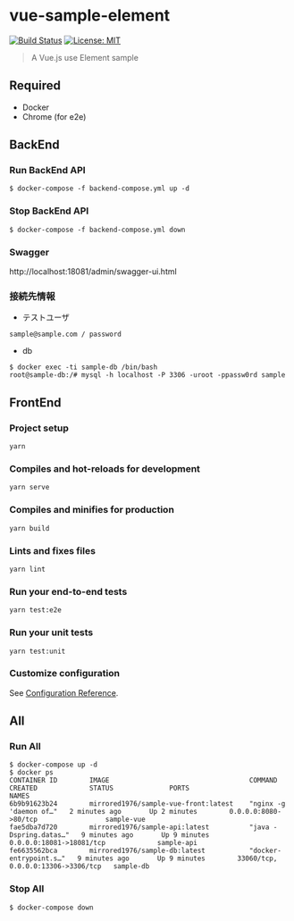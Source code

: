 # vue-sample-element

[![Build Status](https://travis-ci.org/Thirosue/vue-sample-element.svg?branch=master)](https://travis-ci.org/Thirosue/vue-sample-element)
[![License: MIT](https://img.shields.io/badge/License-MIT-yellow.svg)](https://opensource.org/licenses/MIT)

> A Vue.js use Element sample

## Required

* Docker
* Chrome (for e2e)

## BackEnd

### Run BackEnd API

```
$ docker-compose -f backend-compose.yml up -d
```

### Stop BackEnd API

```
$ docker-compose -f backend-compose.yml down
```

### Swagger

http://localhost:18081/admin/swagger-ui.html

### 接続先情報

* テストユーザ

```
sample@sample.com / password
```

* db

```
$ docker exec -ti sample-db /bin/bash
root@sample-db:/# mysql -h localhost -P 3306 -uroot -ppassw0rd sample
```

## FrontEnd

### Project setup
```
yarn
```

### Compiles and hot-reloads for development
```
yarn serve
```

### Compiles and minifies for production
```
yarn build
```

### Lints and fixes files
```
yarn lint
```

### Run your end-to-end tests
```
yarn test:e2e
```

### Run your unit tests
```
yarn test:unit
```

### Customize configuration
See [Configuration Reference](https://cli.vuejs.org/config/).

## All

### Run All

```
$ docker-compose up -d
$ docker ps
CONTAINER ID        IMAGE                                   COMMAND                  CREATED             STATUS              PORTS                                NAMES
6b9b91623b24        mirrored1976/sample-vue-front:latest    "nginx -g 'daemon of…"   2 minutes ago       Up 2 minutes        0.0.0.0:8080->80/tcp                 sample-vue
fae5dba7d720        mirrored1976/sample-api:latest          "java -Dspring.datas…"   9 minutes ago       Up 9 minutes        0.0.0.0:18081->18081/tcp             sample-api
fe6635562bca        mirrored1976/sample-db:latest           "docker-entrypoint.s…"   9 minutes ago       Up 9 minutes        33060/tcp, 0.0.0.0:13306->3306/tcp   sample-db
```

### Stop All

```
$ docker-compose down
```
